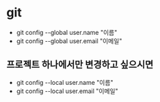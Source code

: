 
# git
- git config --global user.name "이름"
- git config --global user.email "이메일"

## 프로젝트 하나에서만 변경하고 싶으시면
- git config --local user.name "이름"
- git config --local user.email "이메일"